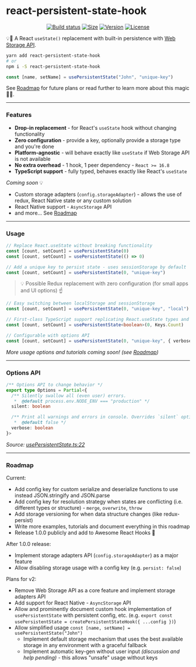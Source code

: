 # react-persistent-state-hook

<div align="center">

[![Build status](https://img.shields.io/github/actions/workflow/status/deniskabana/react-persistent-state-hook/pr-and-main-tests.yml?branch=main&style=for-the-badge)](/actions/workflows/pr-and-main-tests.yml)
[![Size](https://img.shields.io/bundlephobia/minzip/react-persistent-state-hook?style=for-the-badge)](https://bundlephobia.com/package/react-persistent-state-hook)
[![Version](https://img.shields.io/npm/v/react-persistent-state-hook?style=for-the-badge)](https://www.npmjs.com/package/react-persistent-state-hook)
[![License](https://img.shields.io/github/license/deniskabana/react-persistent-state-hook?style=for-the-badge)](./LICENSE)

</div>

💡🧠 A React `useState()` replacement with built-in persistence with [Web Storage API](https://developer.mozilla.org/en-US/docs/Web/API/Web_Storage_API).

```bash
yarn add react-persistent-state-hook
# or
npm i -S react-persistent-state-hook
```

```typescript
const [name, setName] = usePersistentState("John", "unique-key")
```

See [Roadmap](#roadmap) for future plans or read further to learn more about this magic 🧙‍♀️.

---

### Features

- **Drop-in replacement** - for React's `useState` hook without changing functionality
- **Zero configuration** - provide a key, optionally provide a storage type and you're done
- **Platform-agnostic** - will behave exactly like `useState` if Web Storage API is not available
- **No extra overhead** - 1 hook, 1 peer dependency - `React >= 16.8`
- **TypeScript support** - fully typed, behaves exactly like React's `useState`

_Coming soon_ 💡

- Custom storage adapters (`config.storageAdapter`) - allows the use of redux, React Native state or any custom solution
- React Native support - `AsyncStorage` API
- and more... See [Roadmap](#roadmap)

---

### Usage

```typescript
// Replace React.useState without breaking functionality
const [count, setCount] = usePersistentState(0)
const [count, setCount] = usePersistentState(() => 0)
```

```typescript
// Add a unique key to persist state - uses sessionStorage by default
const [count, setCount] = usePersistentState(0, "unique-key")
```

> 💡 Possible Redux replacement with zero configuration (for small apps and UI options) ☝️

```typescript
// Easy switching between localStorage and sessionStorage
const [count, setCount] = usePersistentState(0, "unique-key", "local")
```

```typescript
// First-class TypeScript support replicating React.useState types and overloads 🎉
const [count, setCount] = usePersistentState<boolean>(0, Keys.Count)
```

```typescript
// Configurable with options API
const [count, setCount] = usePersistentState(0, "unique-key", { verbose: true })
```

_More usage options and tutorials coming soon! (see [Roadmap](#roadmap))_

---

### Options API

```typescript
/** Options API to change behavior */
export type Options = Partial<{
  /** Silently swallow all (even user) errors.
   *  @default process.env.NODE_ENV === "production" */
  silent: boolean

  /** Print all warnings and errors in console. Overrides `silent` option.
   *  @default false */
  verbose: boolean
}>
```

_Source: [usePersistentState.ts:22](./src/usePersistentState.ts#L22)_

---

### Roadmap

Current:

- Add config key for custom serialize and deserialize functions to use instead JSON.stringify and JSON.parse
- Add config key for resolution strategy when states are conflicting (i.e. different types or structure) - `merge`, `overwrite`, `throw`
- Add storage versioning for when data structure changes (like redux-persist)
- Write more examples, tutorials and document everything in this roadmap
- Release 1.0.0 publicly and add to Awesome React Hooks 🎉

After 1.0.0 release:

- Implement storage adapters API (`config.storageAdapter`) as a major feature
- Allow disabling storage usage with a config key (e.g. `persist: false`)

Plans for v2:

- Remove Web Storage API as a core feature and implement storage adapters API
- Add support for React Native - `AsyncStorage` API
- Allow and prominently document custom hook implementation of `usePersistentState` with persistent config, etc. (e.g. `export const usePersistentState = createPersistentStateHook({ ...config })`)
- Allow simplified usage `const [name, setName] = usePersistentState("John")`
  - Implement default storage mechanism that uses the best available storage in any environment with a graceful fallback
  - Implement automatic key-gen without user input _(discussion and help pending)_ - this allows "unsafe" usage without keys
